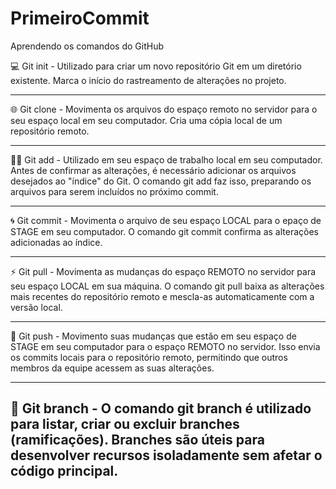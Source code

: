 # PrimeiroCommit
Aprendendo os comandos do GitHub

💻 Git init - Utilizado para criar um novo repositório Git em um diretório existente. Marca o início do rastreamento de alterações no projeto.

----------------------------------------------------

🌐 Git clone - Movimenta os arquivos do espaço remoto no servidor para o seu espaço local em seu computador. Cria uma cópia local de um repositório remoto.

----------------------------------------------------

👨‍💻 Git add - Utilizado em seu espaço de trabalho local em seu computador. Antes de confirmar as alterações, é necessário adicionar os arquivos desejados ao "índice" do Git. O comando git add faz isso, preparando os arquivos para serem incluídos no próximo commit.

----------------------------------------------------

🌀 Git commit - Movimenta o arquivo de seu espaço LOCAL para o epaço de STAGE em seu computador. O comando git commit confirma as alterações adicionadas ao índice.

----------------------------------------------------

⚡ Git pull - Movimenta as mudanças do espaço REMOTO no servidor para seu espaço LOCAL em sua máquina. O comando git pull baixa as alterações mais recentes do repositório remoto e mescla-as automaticamente com a versão local.

----------------------------------------------------

💾 Git push - Movimento suas mudanças que estão em seu espaço de STAGE em seu computador para o espaço REMOTO no servidor. Isso envia os commits locais para o repositório remoto, permitindo que outros membros da equipe acessem as suas alterações.

----------------------------------------------------

📀 Git branch - O comando git branch é utilizado para listar, criar ou excluir branches (ramificações). Branches são úteis para desenvolver recursos isoladamente sem afetar o código principal.
----------------------------------------------------

